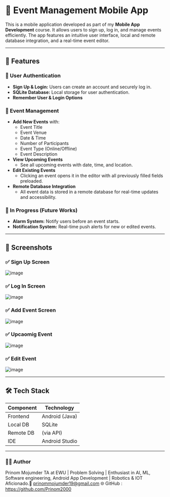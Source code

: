 # 📅 Event Management Mobile App

This is a mobile application developed as part of my **Mobile App Development** course. It allows users to sign up, log in, and manage events efficiently. The app features an intuitive user interface, local and remote database integration, and a real-time event editor.

---

## 🚀 Features

### 🔐 User Authentication
- **Sign Up & Login:** Users can create an account and securely log in.
- **SQLite Database:** Local storage for user authentication.
- **Remember User & Login Options**

### 📆 Event Management
- **Add New Events** with:
  - Event Title
  - Event Venue
  - Date & Time
  - Number of Participants
  - Event Type (Online/Offline)
  - Event Description
- **View Upcoming Events**
  - See all upcoming events with date, time, and location.
- **Edit Existing Events**
  - Clicking an event opens it in the editor with all previously filled fields preloaded.
- **Remote Database Integration**
  - All event data is stored in a remote database for real-time updates and accessibility.

### 🔔 In Progress (Future Works)
- **Alarm System:** Notify users before an event starts.
- **Notification System:** Real-time push alerts for new or edited events.

---

## 📸 Screenshots

### ✅ Sign Up Screen
![image](https://github.com/user-attachments/assets/6c357b08-0826-4267-abc2-99c5bd37cd97)

### ✅ Log In Screen
![image](https://github.com/user-attachments/assets/bd5e21fb-9549-4fde-8a4c-6bd69b30e784)

### ✅ Add Event Screen
![image](https://github.com/user-attachments/assets/092e030b-91c8-4947-bef8-ddde0f3b28c5)

### ✅ Upcaomig Event
![image](https://github.com/user-attachments/assets/3b370806-b909-4089-b421-41937afde3bb)

### ✅ Edit Event
![image](https://github.com/user-attachments/assets/4a132a62-5975-496f-8078-e6b390126792)

---

## 🛠️ Tech Stack

| Component         | Technology             |
|------------------|------------------------|
| Frontend         | Android (Java)         |
| Local DB         | SQLite                 |
| Remote DB        | (via API)  |
| IDE              | Android Studio         |

---

### 🧑‍💻 Author
Prinom Mojumder
TA at EWU | Problem Solving | Enthusiast in AI, ML, Software engineering, Android App Development | Robotics & IOT Aficionado.📧 prinommojumder19@gmail.com
🌐 GitHub : https://github.com/Prinom2000
